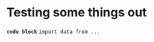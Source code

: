 Testing some things out
=====================================
**`code block`**
`import data from ...`
